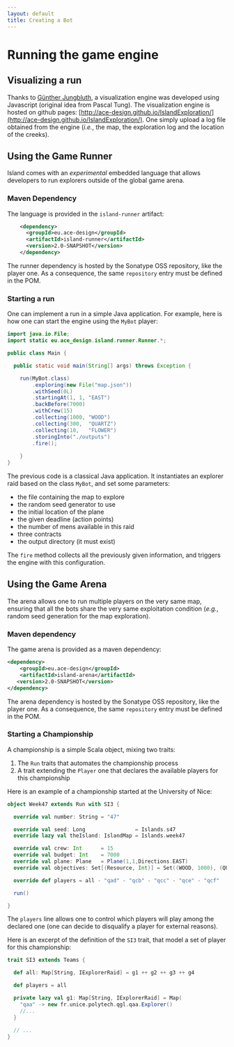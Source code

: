 ```yaml
---
layout: default
title: Creating a Bot
---
```


# Running the game engine

## Visualizing a run 

Thanks to [Günther Jungbluth](gunther.jungbluth.poirier@gmail.com), a visualization engine was developed using Javascript (original idea from Pascal Tung). The visualization engine is hosted on github pages: [http://ace-design.github.io/IslandExploration/](http://ace-design.github.io/IslandExploration/). One simply upload a log file obtained from the engine (_i.e._, the map, the exploration log and the location of the creeks).

## Using the Game Runner
Island comes with an _experimental_ embedded language that allows developers to run explorers outside of the global game arena.

### Maven Dependency

The language is provided in the `island-runner` artifact:

```xml
    <dependency>
      <groupId>eu.ace-design</groupId>
      <artifactId>island-runner</artifactId>
      <version>2.0-SNAPSHOT</version>
    </dependency>
```

The runner dependency is hosted by the Sonatype OSS repository, like the player one. As a consequence, the same `repository` entry must be defined in the POM.

### Starting a run

One can implement a run in a simple Java application. For example, here is how one can start the engine using the `MyBot` player:

```java
import java.io.File;
import static eu.ace_design.island.runner.Runner.*;

public class Main {

  public static void main(String[] args) throws Exception {

    run(MyBot.class)
        .exploring(new File("map.json"))
        .withSeed(0L)
        .startingAt(1, 1, "EAST")
        .backBefore(7000)
        .withCrew(15)
        .collecting(1000, "WOOD")
        .collecting(300,  "QUARTZ")
        .collecting(10,   "FLOWER")
        .storingInto("./outputs")
        .fire();
		 
	}
}
```

The previous code is a classical Java application. It instantiates an explorer raid based on the class `MyBot`, and set some parameters:

  * the file containing the map to explore
  * the random seed generator to use
  * the initial location of the plane
  * the given deadline (action points)
  * the number of mens available in this raid
  * three contracts
  * the output directory (it must exist)

The `fire` method collects all the previously given information, and triggers the engine with this configuration.

## Using the Game Arena

The arena allows one to run multiple players on the very same map, ensuring that all the bots share the very same exploitation condition (_e.g._, random seed generation for the map exploration).

### Maven dependency

The game arena is provided as a maven dependency:

```xml
<dependency>
	<groupId>eu.ace-design</groupId>
	<artifactId>island-arena</artifactId>
   <version>2.0-SNAPSHOT</version>
</dependency>
```

The arena dependency is hosted by the Sonatype OSS repository, like the player one. As a consequence, the same `repository` entry must be defined in the POM.

### Starting a Championship

A championship is a simple Scala object, mixing two traits:

  1. The `Run` traits that automates the championship process
  2. A trait extending the `Player` one that declares the available players for this championship

Here is an example of a championship started at the University of Nice:

```scala
object Week47 extends Run with SI3 {

  override val number: String = "47"

  override val seed: Long                = Islands.s47
  override lazy val theIsland: IslandMap = Islands.week47

  override val crew: Int      = 15
  override val budget: Int    = 7000
  override val plane: Plane   = Plane(1,1,Directions.EAST)
  override val objectives: Set[(Resource, Int)] = Set((WOOD, 1000), (QUARTZ, 300), (FLOWER,10))

  override def players = all - "qad" - "qcb" - "qcc" - "qce" - "qcf"

  run()

}
```

The `players` line allows one to control which players will play among the declared one (one can decide to disqualify a player for external reasons).

Here is an excerpt of the definition of the `SI3` trait, that model a set of player for this championship:

```scala
trait SI3 extends Teams {

  def all: Map[String, IExplorerRaid] = g1 ++ g2 ++ g3 ++ g4

  def players = all

  private lazy val g1: Map[String, IExplorerRaid] = Map(
    "qaa" -> new fr.unice.polytech.qgl.qaa.Explorer()
    //...
  }
  
  // ...
}
```